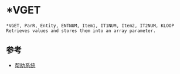 # *VGET

```
*VGET, ParR, Entity, ENTNUM, Item1, IT1NUM, Item2, IT2NUM, KLOOP
Retrieves values and stores them into an array parameter.
```



## 参考

- [帮助系统](http://www.mm.bme.hu/~gyebro/files/ans_help_v182/ans_cmd/Hlp_C_VGET_st.html)